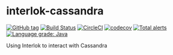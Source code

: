 # interlok-cassandra 

[![GitHub tag](https://img.shields.io/github/tag/adaptris/interlok-cassandra.svg)](https://github.com/adaptris/interlok-cassandra/tags) [![Build Status](https://travis-ci.org/adaptris/interlok-cassandra.svg?branch=develop)](https://travis-ci.org/adaptris/interlok-cassandra) [![CircleCI](https://circleci.com/gh/adaptris/interlok-cassandra.svg?style=svg)](https://circleci.com/gh/adaptris/interlok-cassandra) [![codecov](https://codecov.io/gh/adaptris/interlok-cassandra/branch/develop/graph/badge.svg)](https://codecov.io/gh/adaptris/interlok-cassandra) [![Total alerts](https://img.shields.io/lgtm/alerts/g/adaptris/interlok-cassandra.svg?logo=lgtm&logoWidth=18)](https://lgtm.com/projects/g/adaptris/interlok-cassandra/alerts/) [![Language grade: Java](https://img.shields.io/lgtm/grade/java/g/adaptris/interlok-cassandra.svg?logo=lgtm&logoWidth=18)](https://lgtm.com/projects/g/adaptris/interlok-cassandra/context:java)

Using Interlok to interact with Cassandra